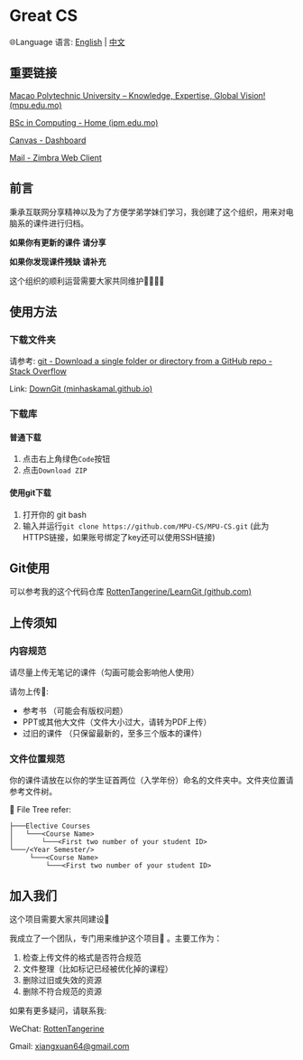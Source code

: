 # Great CS

:globe_with_meridians:Language 语言: [English](https://github.com/MPU-CS/MPU-CS/blob/main/README.md)  |  [中文](https://github.com/MPU-CS/MPU-CS/blob/main/README_CHS.md)

## 重要链接

[Macao Polytechnic University – Knowledge, Expertise, Global Vision! (mpu.edu.mo)](https://www.mpu.edu.mo/en/index.php)

[BSc in Computing - Home (ipm.edu.mo)](https://cp.ipm.edu.mo/)

[Canvas - Dashboard](https://canvas.mpu.edu.mo/)

[Mail - Zimbra Web Client](https://mail.ipm.edu.mo/)

## 前言

秉承互联网分享精神以及为了方便学弟学妹们学习，我创建了这个组织，用来对电脑系的课件进行归档。



**如果你有更新的课件	请分享**

**如果你发现课件残缺	请补充**



这个组织的顺利运营需要大家共同维护:family_man_woman_girl_boy:

## 使用方法

### 下载文件夹

请参考: [git - Download a single folder or directory from a GitHub repo - Stack Overflow](https://stackoverflow.com/questions/7106012/download-a-single-folder-or-directory-from-a-github-repo)

Link: [DownGit (minhaskamal.github.io)](https://minhaskamal.github.io/DownGit/#/home)

### 下载库

#### 普通下载

1. 点击右上角绿色`Code`按钮
2. 点击`Download ZIP`

#### 使用git下载 

1. 打开你的 git bash
2. 输入并运行`git clone https://github.com/MPU-CS/MPU-CS.git` (此为HTTPS链接，如果账号绑定了key还可以使用SSH链接)

## Git使用

可以参考我的这个代码仓库 [RottenTangerine/LearnGit (github.com)](https://github.com/RottenTangerine/LearnGit)

## 上传须知

### 内容规范

请尽量上传无笔记的课件（勾画可能会影响他人使用）

请勿上传:no_entry_sign::

- 参考书 （可能会有版权问题）
- PPT或其他大文件（文件大小过大，请转为PDF上传）
- 过旧的课件 （只保留最新的，至多三个版本的课件）

### 文件位置规范

你的课件请放在以你的学生证首两位（入学年份）命名的文件夹中。文件夹位置请参考文件树。

:evergreen_tree: File Tree refer:

```
├───Elective Courses
│   └───<Course Name>
│       └───<First two number of your student ID>
└───/<Year Semester/>
     └───<Course Name>
         └───<First two number of your student ID>
```

## 加入我们

这个项目需要大家共同建设:busts_in_silhouette:

我成立了一个团队，专门用来维护这个项目:wrench: 。主要工作为：

1. 检查上传文件的格式是否符合规范
2. 文件整理（比如标记已经被优化掉的课程）
3. 删除过旧或失效的资源
4. 删除不符合规范的资源



如果有更多疑问，请联系我:

WeChat: [RottenTangerine](https://github.com/RottenTangerine/RottenTangerine/blob/main/img/wechat_qr.png)

Gmail: xiangxuan64@gmail.com
